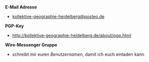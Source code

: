 **E-Mail Adresse**

- kollektive-geographie-heidelberg@posteo.de

**PGP-Key**

- http://kollektive-geographie-heidelberg.de/about/pgp.html

**Wire-Messenger Gruppe**

- schreibt mir euren *Benutzernamen*, damit ich euch einladen kann
